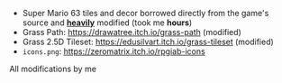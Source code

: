  - Super Mario 63 tiles and decor borrowed directly from the game's source and <u>**heavily**</u> modified (took me **hours**)
 - Grass Path: https://drawatree.itch.io/grass-path (modified)
 - Grass 2.5D Tileset: https://edusilvart.itch.io/grass-tileset (modified)
 - `icons.png`: https://zeromatrix.itch.io/rpgiab-icons

All modifications by me
